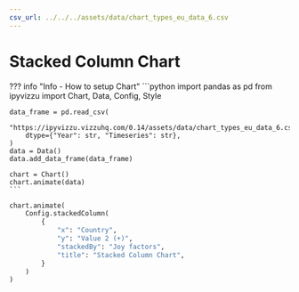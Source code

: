 ```yaml
---
csv_url: ../../../assets/data/chart_types_eu_data_6.csv
---
```


# Stacked Column Chart

<div id="example_01"></div>

??? info "Info - How to setup Chart"
    ```python
    import pandas as pd
    from ipyvizzu import Chart, Data, Config, Style

    data_frame = pd.read_csv(
        "https://ipyvizzu.vizzuhq.com/0.14/assets/data/chart_types_eu_data_6.csv",
        dtype={"Year": str, "Timeseries": str},
    )
    data = Data()
    data.add_data_frame(data_frame)

    chart = Chart()
    chart.animate(data)
    ```

```python
chart.animate(
    Config.stackedColumn(
        {
            "x": "Country",
            "y": "Value 2 (+)",
            "stackedBy": "Joy factors",
            "title": "Stacked Column Chart",
        }
    )
)
```

<script src="./04_C_R_stacked_column.js"></script>

